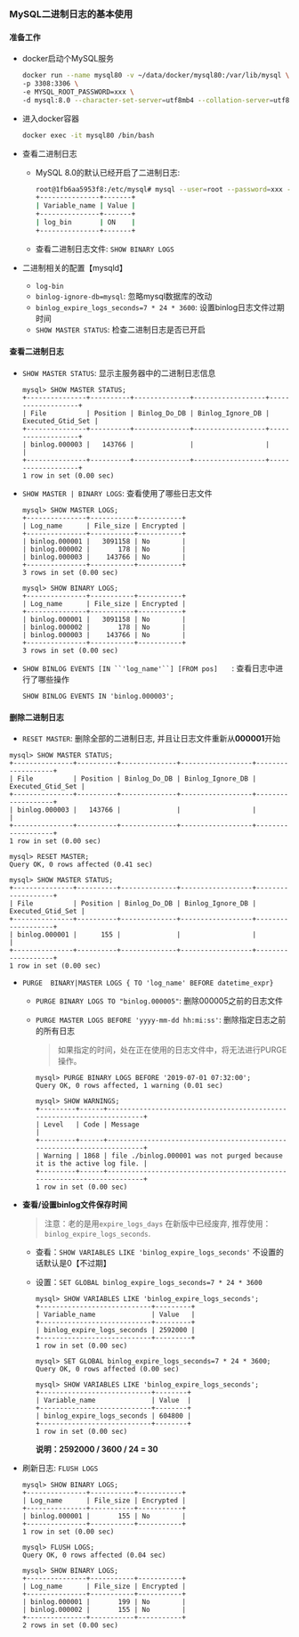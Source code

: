 ### MySQL二进制日志的基本使用

#### 准备工作

- docker启动个MySQL服务

  ```bash
  docker run --name mysql80 -v ~/data/docker/mysql80:/var/lib/mysql \
  -p 3308:3306 \
  -e MYSQL_ROOT_PASSWORD=xxx \
  -d mysql:8.0 --character-set-server=utf8mb4 --collation-server=utf8mb4_unicode_ci
  ```

- 进入docker容器

  ```bash
  docker exec -it mysql80 /bin/bash
  ```

- 查看二进制日志

  - MySQL 8.0的默认已经开启了二进制日志: 

    ```bash
    root@1fb6aa5953f8:/etc/mysql# mysql --user=root --password=xxx --execute="SHOW VARIABLES LIKE 'log_bin'"
    +---------------+-------+
    | Variable_name | Value |
    +---------------+-------+
    | log_bin       | ON    |
    +---------------+-------+
    ```

  - 查看二进制日志文件: `SHOW BINARY LOGS`

- 二进制相关的配置【mysqld】

  - `log-bin`
  - `binlog-ignore-db=mysql`: 忽略mysql数据库的改动
  - `binlog_expire_logs_seconds=7 * 24 * 3600`: 设置binlog日志文件过期时间
  - `SHOW MASTER STATUS`: 检查二进制日志是否已开启

#### 查看二进制日志

- `SHOW MASTER STATUS`: 显示主服务器中的二进制日志信息

  ```mysql
  mysql> SHOW MASTER STATUS;
  +---------------+----------+--------------+------------------+-------------------+
  | File          | Position | Binlog_Do_DB | Binlog_Ignore_DB | Executed_Gtid_Set |
  +---------------+----------+--------------+------------------+-------------------+
  | binlog.000003 |   143766 |              |                  |                   |
  +---------------+----------+--------------+------------------+-------------------+
  1 row in set (0.00 sec)
  ```

- `SHOW MASTER | BINARY LOGS`: 查看使用了哪些日志文件

  ```mysql
  mysql> SHOW MASTER LOGS;
  +---------------+-----------+-----------+
  | Log_name      | File_size | Encrypted |
  +---------------+-----------+-----------+
  | binlog.000001 |   3091158 | No        |
  | binlog.000002 |       178 | No        |
  | binlog.000003 |    143766 | No        |
  +---------------+-----------+-----------+
  3 rows in set (0.00 sec)
  
  mysql> SHOW BINARY LOGS;
  +---------------+-----------+-----------+
  | Log_name      | File_size | Encrypted |
  +---------------+-----------+-----------+
  | binlog.000001 |   3091158 | No        |
  | binlog.000002 |       178 | No        |
  | binlog.000003 |    143766 | No        |
  +---------------+-----------+-----------+
  3 rows in set (0.00 sec)
  ```

- `SHOW BINLOG EVENTS [IN ``'log_name'``] [FROM pos]   ` : 查看日志中进行了哪些操作

  ```mysql
  SHOW BINLOG EVENTS IN 'binlog.000003';
  ```

#### 删除二进制日志

-   `RESET MASTER`: 删除全部的二进制日志, 并且让日志文件重新从**000001**开始

  ```mysql
  mysql> SHOW MASTER STATUS;
  +---------------+----------+--------------+------------------+-------------------+
  | File          | Position | Binlog_Do_DB | Binlog_Ignore_DB | Executed_Gtid_Set |
  +---------------+----------+--------------+------------------+-------------------+
  | binlog.000003 |   143766 |              |                  |                   |
  +---------------+----------+--------------+------------------+-------------------+
  1 row in set (0.00 sec)
  
  mysql> RESET MASTER;
  Query OK, 0 rows affected (0.41 sec)
  
  mysql> SHOW MASTER STATUS;
  +---------------+----------+--------------+------------------+-------------------+
  | File          | Position | Binlog_Do_DB | Binlog_Ignore_DB | Executed_Gtid_Set |
  +---------------+----------+--------------+------------------+-------------------+
  | binlog.000001 |      155 |              |                  |                   |
  +---------------+----------+--------------+------------------+-------------------+
  1 row in set (0.00 sec)
  ```

- `PURGE  BINARY|MASTER LOGS { TO 'log_name' BEFORE datetime_expr}` 

  - `PURGE BINARY LOGS TO "binlog.000005"`: 删除000005之前的日志文件

  - `PURGE MASTER LOGS BEFORE 'yyyy-mm-dd hh:mi:ss'`: 删除指定日志之前的所有日志

    > 如果指定的时间，处在正在使用的日志文件中，将无法进行PURGE操作。

    ```mysql
    mysql> PURGE BINARY LOGS BEFORE '2019-07-01 07:32:00';
    Query OK, 0 rows affected, 1 warning (0.01 sec)
    
    mysql> SHOW WARNINGS;
    +---------+------+------------------------------------------------------------------------+
    | Level   | Code | Message                                                                |
    +---------+------+------------------------------------------------------------------------+
    | Warning | 1868 | file ./binlog.000001 was not purged because it is the active log file. |
    +---------+------+------------------------------------------------------------------------+
    1 row in set (0.00 sec)
    ```

- **查看/设置binlog文件保存时间**

  > 注意：老的是用`expire_logs_days` 在新版中已经废弃, 推荐使用：`binlog_expire_logs_seconds`.

  - 查看：`SHOW VARIABLES LIKE 'binlog_expire_logs_seconds'` 不设置的话默认是0【不过期】

  - 设置：`SET GLOBAL binlog_expire_logs_seconds=7 * 24 * 3600`

    ```mysql
    mysql> SHOW VARIABLES LIKE 'binlog_expire_logs_seconds';
    +----------------------------+---------+
    | Variable_name              | Value   |
    +----------------------------+---------+
    | binlog_expire_logs_seconds | 2592000 |
    +----------------------------+---------+
    1 row in set (0.00 sec)
    
    mysql> SET GLOBAL binlog_expire_logs_seconds=7 * 24 * 3600;
    Query OK, 0 rows affected (0.00 sec)
    
    mysql> SHOW VARIABLES LIKE 'binlog_expire_logs_seconds';
    +----------------------------+--------+
    | Variable_name              | Value  |
    +----------------------------+--------+
    | binlog_expire_logs_seconds | 604800 |
    +----------------------------+--------+
    1 row in set (0.00 sec)
    ```

    **说明：2592000 / 3600 / 24 = 30**

- 刷新日志: `FLUSH LOGS` 

  ```mysql
  mysql> SHOW BINARY LOGS;
  +---------------+-----------+-----------+
  | Log_name      | File_size | Encrypted |
  +---------------+-----------+-----------+
  | binlog.000001 |       155 | No        |
  +---------------+-----------+-----------+
  1 row in set (0.00 sec)
  
  mysql> FLUSH LOGS;
  Query OK, 0 rows affected (0.04 sec)
  
  mysql> SHOW BINARY LOGS;
  +---------------+-----------+-----------+
  | Log_name      | File_size | Encrypted |
  +---------------+-----------+-----------+
  | binlog.000001 |       199 | No        |
  | binlog.000002 |       155 | No        |
  +---------------+-----------+-----------+
  2 rows in set (0.00 sec)
  ```

  

